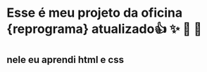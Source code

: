 # Esse é meu projeto da oficina {reprograma} atualizado:+1: :sparkles: :camel: :tada:
## nele eu aprendi html e css
